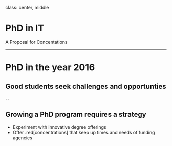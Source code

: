 class: center, middle
# PhD in IT
A Proposal for Concentations

---
# PhD in the year 2016

## Good students seek challenges and opportunties

--

## Growing a PhD program requires a strategy
- Experiment with innovative degree offerings
- Offer .red[concentrations] that keep up times and needs of funding agencies
